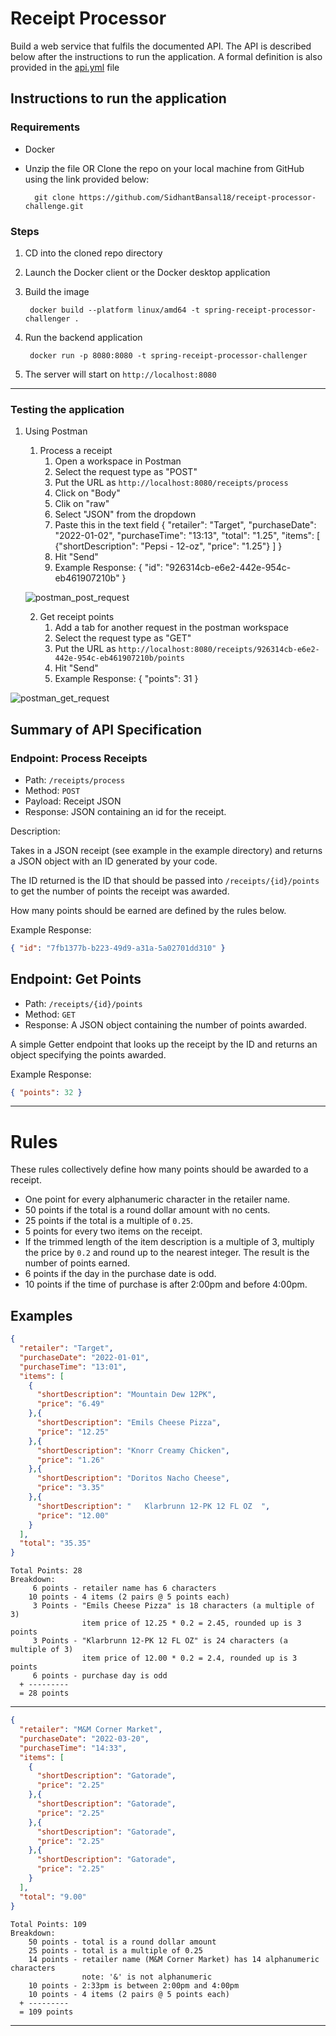 # Receipt Processor

Build a web service that fulfils the documented API. The API is described below after the instructions to run the application. A formal definition is also provided in the [api.yml](./api.yml) file

## Instructions to run the application

### Requirements
- Docker
- Unzip the file OR Clone the repo on your local machine from GitHub using the link provided below:

        git clone https://github.com/SidhantBansal18/receipt-processor-challenge.git


### Steps

1. CD into the cloned repo directory
2. Launch the Docker client or the Docker desktop application
3. Build the image

        docker build --platform linux/amd64 -t spring-receipt-processor-challenger .

4. Run the backend application 

        docker run -p 8080:8080 -t spring-receipt-processor-challenger

5. The server will start on `http://localhost:8080`

---

### Testing the application

1. Using Postman
    1. Process a receipt
       1. Open a workspace in Postman
       2. Select the request type as "POST"
       3. Put the URL as `http://localhost:8080/receipts/process`
       4. Click on "Body"
       5. Clik on "raw"
       6. Select "JSON" from the dropdown
       7. Paste this in the text field
          {
          "retailer": "Target",
          "purchaseDate": "2022-01-02",
          "purchaseTime": "13:13",
          "total": "1.25",
          "items": [
          {"shortDescription": "Pepsi - 12-oz", "price": "1.25"}
          ]
          }
       8. Hit "Send"
       9. Example Response:
          {
          "id": "926314cb-e6e2-442e-954c-eb461907210b"
          }
   
   ![postman_post_request](postman_post_request.png)
       
    2. Get receipt points
       1. Add a tab for another request in the postman workspace
       2. Select the request type as "GET"
       3. Put the URL as `http://localhost:8080/receipts/926314cb-e6e2-442e-954c-eb461907210b/points`
       4. Hit "Send"
       5. Example Response:
          {
          "points": 31
          }
          
![postman_get_request](postman_get_request.png)


## Summary of API Specification

### Endpoint: Process Receipts

* Path: `/receipts/process`
* Method: `POST`
* Payload: Receipt JSON
* Response: JSON containing an id for the receipt.

Description:

Takes in a JSON receipt (see example in the example directory) and returns a JSON object with an ID generated by your code.

The ID returned is the ID that should be passed into `/receipts/{id}/points` to get the number of points the receipt
was awarded.

How many points should be earned are defined by the rules below.

Example Response:
```json
{ "id": "7fb1377b-b223-49d9-a31a-5a02701dd310" }
```

## Endpoint: Get Points

* Path: `/receipts/{id}/points`
* Method: `GET`
* Response: A JSON object containing the number of points awarded.

A simple Getter endpoint that looks up the receipt by the ID and returns an object specifying the points awarded.

Example Response:
```json
{ "points": 32 }
```

---

# Rules

These rules collectively define how many points should be awarded to a receipt.

* One point for every alphanumeric character in the retailer name.
* 50 points if the total is a round dollar amount with no cents.
* 25 points if the total is a multiple of `0.25`.
* 5 points for every two items on the receipt.
* If the trimmed length of the item description is a multiple of 3, multiply the price by `0.2` and round up to the nearest integer. The result is the number of points earned.
* 6 points if the day in the purchase date is odd.
* 10 points if the time of purchase is after 2:00pm and before 4:00pm.


## Examples

```json
{
  "retailer": "Target",
  "purchaseDate": "2022-01-01",
  "purchaseTime": "13:01",
  "items": [
    {
      "shortDescription": "Mountain Dew 12PK",
      "price": "6.49"
    },{
      "shortDescription": "Emils Cheese Pizza",
      "price": "12.25"
    },{
      "shortDescription": "Knorr Creamy Chicken",
      "price": "1.26"
    },{
      "shortDescription": "Doritos Nacho Cheese",
      "price": "3.35"
    },{
      "shortDescription": "   Klarbrunn 12-PK 12 FL OZ  ",
      "price": "12.00"
    }
  ],
  "total": "35.35"
}
```
```text
Total Points: 28
Breakdown:
     6 points - retailer name has 6 characters
    10 points - 4 items (2 pairs @ 5 points each)
     3 Points - "Emils Cheese Pizza" is 18 characters (a multiple of 3)
                item price of 12.25 * 0.2 = 2.45, rounded up is 3 points
     3 Points - "Klarbrunn 12-PK 12 FL OZ" is 24 characters (a multiple of 3)
                item price of 12.00 * 0.2 = 2.4, rounded up is 3 points
     6 points - purchase day is odd
  + ---------
  = 28 points
```

----

```json
{
  "retailer": "M&M Corner Market",
  "purchaseDate": "2022-03-20",
  "purchaseTime": "14:33",
  "items": [
    {
      "shortDescription": "Gatorade",
      "price": "2.25"
    },{
      "shortDescription": "Gatorade",
      "price": "2.25"
    },{
      "shortDescription": "Gatorade",
      "price": "2.25"
    },{
      "shortDescription": "Gatorade",
      "price": "2.25"
    }
  ],
  "total": "9.00"
}
```
```text
Total Points: 109
Breakdown:
    50 points - total is a round dollar amount
    25 points - total is a multiple of 0.25
    14 points - retailer name (M&M Corner Market) has 14 alphanumeric characters
                note: '&' is not alphanumeric
    10 points - 2:33pm is between 2:00pm and 4:00pm
    10 points - 4 items (2 pairs @ 5 points each)
  + ---------
  = 109 points
```

---
